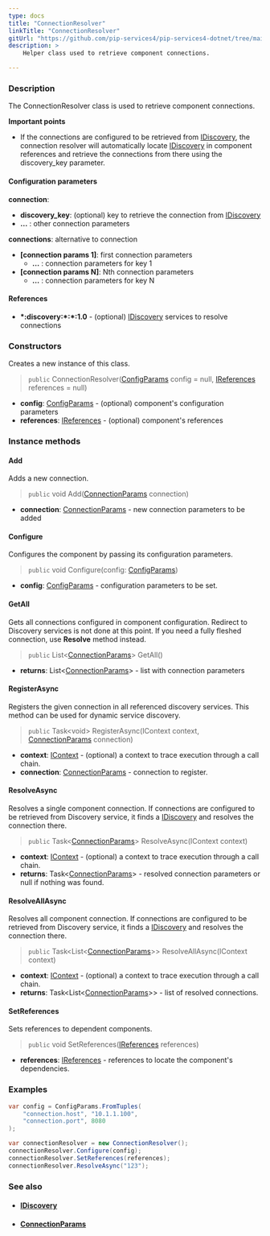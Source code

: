 ```yaml
---
type: docs
title: "ConnectionResolver"
linkTitle: "ConnectionResolver"
gitUrl: "https://github.com/pip-services4/pip-services4-dotnet/tree/main/pip-services4-config-dotnet"
description: >
    Helper class used to retrieve component connections.

---
```


### Description

The ConnectionResolver class is used to retrieve component connections.

**Important points**

- If the connections are configured to be retrieved from [IDiscovery](../idiscovery), the connection resolver will automatically locate [IDiscovery](../idiscovery) in component references and retrieve the connections from there using the discovery_key parameter.

#### Configuration parameters

**connection**:  
- **discovery_key**: (optional) key to retrieve the connection from [IDiscovery](../idiscovery)
- **...** : other connection parameters

**connections**:  alternative to connection
- **[connection params 1]**: first connection parameters
    - **...** :  connection parameters for key 1
- **[connection params N]**: Nth connection parameters
    - **...** : connection parameters for key N

#### References
- **\*:discovery:\*:\*:1.0** - (optional) [IDiscovery](../idiscovery) services to resolve connections




### Constructors
Creates a new instance of this class.

> `public` ConnectionResolver([ConfigParams](../../../components/config/config_params) config = null, [IReferences](../../../components/refer/ireferences) references = null)

- **config**: [ConfigParams](../../../components/config/config_params) - (optional) component's configuration parameters
- **references**: [IReferences](../../../components/refer/ireferences) - (optional) component's references


### Instance methods

#### Add
Adds a new connection.

> `public` void Add([ConnectionParams](../connection_params) connection)

- **connection**: [ConnectionParams](../connection_params) - new connection parameters to be added


#### Configure
Configures the component by passing its configuration parameters.

> `public` void Configure(config: [ConfigParams](../../../components/config/config_params))

- **config**: [ConfigParams](../../../components/config/config_params) - configuration parameters to be set.


#### GetAll
Gets all connections configured in component configuration.
Redirect to Discovery services is not done at this point.
If you need a fully fleshed connection, use **Resolve** method instead.

> `public` List<[ConnectionParams](../connection_params)> GetAll()

- **returns**: List<[ConnectionParams](../connection_params)> - list with connection parameters


#### RegisterAsync
Registers the given connection in all referenced discovery services.
This method can be used for dynamic service discovery.

> `public` Task\<void\> RegisterAsync(IContext context, [ConnectionParams](../connection_params) connection)

- **context**: [IContext](../../../components/context/icontext) - (optional) a context to trace execution through a call chain.
- **connection**: [ConnectionParams](../connection_params) - connection to register.


#### ResolveAsync
Resolves a single component connection. If connections are configured to be retrieved
from Discovery service, it finds a [IDiscovery](../idiscovery) and resolves the connection there.

> `public` Task<[ConnectionParams](../connection_params)> ResolveAsync(IContext context)

- **context**: [IContext](../../../components/context/icontext) - (optional) a context to trace execution through a call chain.
- **returns**: Task<[ConnectionParams](../connection_params)> - resolved connection parameters or null if nothing was found.


#### ResolveAllAsync
Resolves all component connection. If connections are configured to be retrieved
from Discovery service, it finds a [IDiscovery](../idiscovery) and resolves the connection there.

> `public` Task<List\<[ConnectionParams](../connection_params)\>> ResolveAllAsync(IContext context)

- **context**: [IContext](../../../components/context/icontext) - (optional) a context to trace execution through a call chain.
- **returns**: Task<List\<[ConnectionParams](../connection_params)\>> - list of resolved connections.


#### SetReferences
Sets references to dependent components.

> `public` void SetReferences([IReferences](../../../components/refer/ireferences) references)

- **references**: [IReferences](../../../components/refer/ireferences) - references to locate the component's dependencies.


### Examples

```cs
var config = ConfigParams.FromTuples(
    "connection.host", "10.1.1.100",
    "connection.port", 8080
);

var connectionResolver = new ConnectionResolver();
connectionResolver.Configure(config);
connectionResolver.SetReferences(references);
connectionResolver.ResolveAsync("123");
```

### See also
- #### [IDiscovery](../idiscovery)
- #### [ConnectionParams](../connection_params)

